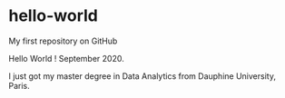 # hello-world
My first repository on GitHub

Hello World ! September 2020.

I just got my master degree in Data Analytics from Dauphine University, Paris.
